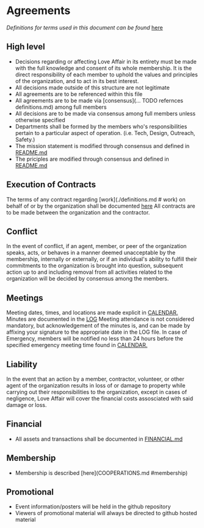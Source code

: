 # Agreements

*Definitions for terms used in this document can be found* [here](./DEFINITIONS.md)

## High level

 - Decisions regarding or affecting Love Affair in its entirety must
 be made with the full knowledge and consent of its whole membership. It is the
 direct responsibility of each member to uphold the values and principles of the
 organization, and to act in its best interest.
 - All decisions made outside of this structure are not legitimate
 - All agreements are to be referenced within this file
 - All agreements are to be made via [consensus](... TODO refernces definitions.md) among full members
 - All decisions are to be made via consensus among full members unless otherwise specified
 - Departments shall be formed by the members who's responsibilities pertain to a particular aspect of operation. (i.e. Tech, Design, Outreach, Safety.)
 - The mission statement is modified through consensus and defined in [README.md](./README.md#Mission)
 - The priciples are modified through consensus and defined in [README.md](./README.md#Principles)

## Execution of Contracts

The terms of any contract regarding [work](./definitions.md # work) on behalf of or by the organization shall be documented [here](TODO.) All contracts are to be made between the organization and the contractor.

## Conflict

In the event of conflict, if an agent, member, or peer of the organization speaks, acts, or behaves in a manner deemed unacceptable by the membership, internally or externally, or if an individual's ability to fulfill their commitments to the organization is brought into question, subsequent action up to and including removal from all activities related to the organization will be decided by consensus among the members.


## Meetings

Meeting dates, times, and locations are made explicit in [CALENDAR.](./CALENDAR.md) Minutes are documented in the [LOG](./LOG.md)
Meeting attendance is not considered mandatory, but acknowledgement of the minutes is, and can be made by affixing your signature to the appropriate date in the LOG file.
In case of Emergency, members will be notified no less than 24 hours before the specified emergency meeting time found in [CALENDAR.](./CALENDAR.md)

## Liability

 In the event that an action by a member, contractor, volunteer, or other agent of the organization results in loss of or damage to property while carrying out their responsibilities to the organization, except in cases of negligence, Love Affair will cover the financial costs assosciated with said damage or loss.

## Financial

  - All assets and transactions shall be documented in [FINANCIAL.md](./FINANCIAL.md)

## Membership
 - Membership is described [here](COOPERATIONS.md #membership)

## Promotional

 - Event information/posters will be held in the github repository
 - Viewers of promotional material will always be directed to github hosted
   material
